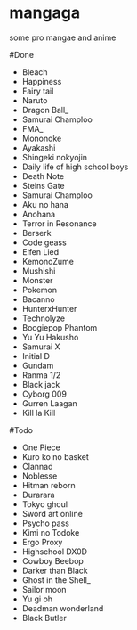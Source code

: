 # mangaga
some pro mangae and anime

#Done
* Bleach
* Happiness
* Fairy tail
* Naruto
* Dragon Ball_
* Samurai Champloo
* FMA_
* Mononoke
* Ayakashi
* Shingeki nokyojin
* Daily life of high school boys
* Death Note
* Steins Gate
* Samurai Champloo
* Aku no hana
* Anohana
* Terror in Resonance
* Berserk
* Code geass
* Elfen Lied
* KemonoZume
* Mushishi
* Monster
* Pokemon
* Bacanno
* HunterxHunter
* Technolyze
* Boogiepop Phantom
* Yu Yu Hakusho
* Samurai X
* Initial D
* Gundam
* Ranma 1/2
* Black jack
* Cyborg 009
* Gurren Laagan
* Kill la Kill

#Todo
* One Piece
* Kuro ko no basket
* Clannad
* Noblesse
* Hitman reborn
* Durarara
* Tokyo ghoul
* Sword art online
* Psycho pass
* Kimi no Todoke
* Ergo Proxy
* Highschool DX0D
* Cowboy Beebop
* Darker than Black
* Ghost in the Shell_
* Sailor moon 
* Yu gi oh
* Deadman wonderland
* Black Butler
